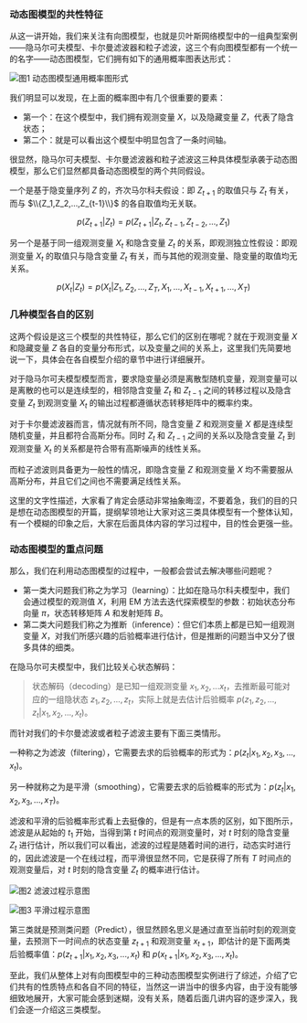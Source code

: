 ### 动态图模型的共性特征

从这一讲开始，我们来关注有向图模型，也就是贝叶斯网络模型中的一组典型案例——隐马尔可夫模型、卡尔曼滤波器和粒子滤波，这三个有向图模型都有一个统一的名字——动态图模型，它们拥有如下的通用概率图表达形式：

![图1
动态图模型通用概率图形式](https://images.gitbook.cn/8b4e4d10-8e94-11ea-861a-9398d62a6944)

我们明显可以发现，在上面的概率图中有几个很重要的要素：

  * 第一个：在这个模型中，我们拥有观测变量 $X$，以及隐藏变量 $Z$，代表了隐含状态；
  * 第二个：就是可以看出这个模型中明显包含了一条时间轴。

很显然，隐马尔可夫模型、卡尔曼滤波器和粒子滤波这三种具体模型承袭于动态图模型，那么它们显然都具备动态图模型的两个共同假设。

一个是基于隐变量序列 $Z$ 的，齐次马尔科夫假设：即 $Z_{t+1}$ 的取值只与 $Z_{t}$ 有关，而与
$\\{Z_1,Z_2,...,Z_{t-1}\\}$ 的各自取值均无关联。

$$p(Z_{t+1}|Z_t)=p(Z_{t+1}|Z_t,Z_{t-1},Z_{t-2},...,Z_{1})$$

另一个是基于同一组观测变量 $X_t$ 和隐含变量 $Z_{t}$ 的关系，即观测独立性假设：即观测变量 $X_t$ 的取值只与隐含变量 $Z_{t}$
有关，而与其他的观测变量、隐变量的取值均无关系。

$$p(X_t|Z_t)=p(X_t|Z_1,Z_2,...,Z_{T},X_1,...,X_{t-1},X_{t+1},...,X_T)$$

### 几种模型各自的区别

这两个假设是这三个模型的共性特征，那么它们的区别在哪呢？就在于观测变量 $X$ 和隐藏变量 $Z$
各自的变量分布形式，以及变量之间的关系上，这里我们先简要地说一下，具体会在各自模型介绍的章节中进行详细展开。

对于隐马尔可夫模型模型而言，要求隐变量必须是离散型随机变量，观测变量可以是离散的也可以是连续型的，相邻隐含变量 $Z_t$ 和 $Z_{t-1}$
之间的转移过程以及隐含变量 $Z_t$ 到观测变量 $X_t$ 的输出过程都遵循状态转移矩阵中的概率约束。

对于卡尔曼滤波器而言，情况就有所不同，隐含变量 $Z$ 和观测变量 $X$ 都是连续型随机变量，并且都符合高斯分布。同时 $Z_t$ 和 $Z_{t-1}$
之间的关系以及隐含变量 $Z_t$ 到观测变量 $X_t$ 的关系都是符合带有高斯噪声的线性关系。

而粒子滤波则具备更为一般性的情况，即隐含变量 $Z$ 和观测变量 $X$ 均不需要服从高斯分布，并且它们之间也不需要满足线性关系。

这里的文字性描述，大家看了肯定会感动非常抽象晦涩，不要着急，我们的目的只是想在动态图模型的开篇，提纲挈领地让大家对这三类具体模型有一个整体认知，有一个模糊的印象之后，大家在后面具体内容的学习过程中，目的性会更强一些。

### 动态图模型的重点问题

那么，我们在利用动态图模型的过程中，一般都会尝试去解决哪些问题呢？

  * 第一类大问题我们称之为学习（learning）：比如在隐马尔科夫模型中，我们会通过模型的观测值 $X$，利用 EM 方法去迭代探索模型的参数：初始状态分布向量 $\pi$，状态转移矩阵 $A$ 和发射矩阵 $B$。
  * 第二类大问题我们称之为推断（inference）：但它们本质上都是已知一组观测变量 $X$，对我们所感兴趣的后验概率进行估计，但是推断的问题当中又分了很多具体的细类。

在隐马尔可夫模型中，我们比较关心状态解码：

> 状态解码（decoding）是已知一组观测变量 $x_1,x_2,...x_t$，去推断最可能对应的一组隐状态
> $z_1,z_2,...,z_t$，实际上就是去估计后验概率 $p(z_1,z_2,...,z_t|x_1,x_2,...,x_t)$。

而针对我们的卡尔曼滤波或者粒子滤波主要有下面三类情形。

一种称之为滤波（filtering），它需要去求的后验概率的形式为：$p(z_t|x_1,x_2,x_3,...,x_t)$。

另一种就称之为是平滑（smoothing），它需要去求的后验概率的形式为：$p(z_t|x_1,x_2,x_3,...,x_T)$。

滤波和平滑的后验概率形式看上去挺像的，但是有一点本质的区别，如下图所示，滤波是从起始的 $t_1$ 开始，当得到第 $t$ 时间点的观测变量时，对 $t$
时刻的隐含变量 $Z_t$ 进行估计，所以我们可以看出，滤波的过程是随着时间的进行，动态实时进行的，因此滤波是一个在线过程，而平滑很显然不同，它是获得了所有
$T$ 时间点的观测变量后，对 $t$ 时刻的隐含变量 $Z_t$ 的概率进行估计。

![图2 滤波过程示意图](https://images.gitbook.cn/4157e7a0-8e96-11ea-a326-c7ef51ab79ae)

![图3 平滑过程示意图](https://images.gitbook.cn/5dc0b390-8e96-11ea-86f7-9b5ee2f8f4da)

第三类就是预测类问题（Predict），很显然顾名思义是通过直至当前时刻的观测变量，去预测下一时间点的状态变量 $z_{t+1}$ 和观测变量
$x_{t+1}$，即估计的是下面两类后验概率值：$p(z_{t+1}|x_1,x_2,x_3,...,x_t)$ 和
$p(x_{t+1}|x_1,x_2,x_3,...,x_t)$。

至此，我们从整体上对有向图模型中的三种动态图模型实例进行了综述，介绍了它们共有的性质特点和各自不同的特征，当然这一讲当中的很多内容，由于没有能够细致地展开，大家可能会感到迷糊，没有关系，随着后面几讲内容的逐步深入，我们会逐一介绍这三类模型。

